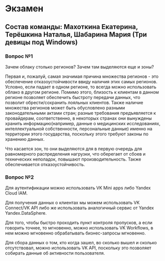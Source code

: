 # Экзамен
## Состав команды: Махоткина Екатерина, Терёшкина Наталья, Шабарина Мария (Три девицы под Windows)

### Вопрос №1

Зачем облаку столько регионов? Зачем там выделяются еще и зоны?

Первая и, пожалуй, самая значимая причина множества регионов - это обеспечение отказоустойчивости ввиду наличия этих самых регионов. Условно, если падает в одном регионе, то всегда можно использовать облако в другом регионе. Помимо этого, близость к клиентам в данном регионе позволяет обеспечить быстроту передачи данных, что позволит обрести/сохранить лояльных клиентов. Также наличие множества регионов может быть обусловлено разными законодательными актами стран; разные требования предъявляется к провайдерам, соответственно, в некоторых странах они вынуждены хранить информацию(например, данные о медицинских исследованиях, интеллектуальной собственности, персональные данные) именно на территории этого государства, поскольку этого требуют законы по хранению данных.

Что касается зон, то они выделяются для в первую очередь для равномерного распределения нагрузки, что оберегает от сбоев и технических неполадок, повышают производительность. Также обеспечивается отказоустойчивость.

### Вопрос №2

Для аутентификации можно использовать VK Mini apps либо Yandex Cloud IAM.

Для получения данных о клиентах мы можем использовать VK Connect/VK API либо же использовать аналогичный сервис от Yandex Yandex.DataSphere.

Для того, чтобы быстро проходить пункт контроля пропусков, а если говорить точнее, то мгновенно, можно использовать VK Workflows, в нем можно мгновенно обрабатывать бизнес-запросы мгновенно.

Для сбора данных о том, кто когда зашел, во сколько вышел и сколько отсутствовал, можно использовать VK API, поскольку это позволяет собирать данные об активности пользователя.

